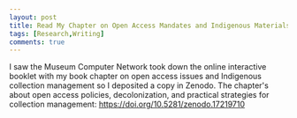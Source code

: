 ```yaml
---
layout: post
title: Read My Chapter on Open Access Mandates and Indigenous Materials on Zenodo
tags: [Research,Writing]
comments: true
---
```

I saw the Museum Computer Network took down the online interactive booklet with my book chapter on open access issues and Indigenous collection management so I deposited a copy in Zenodo. The chapter's about open access policies, decolonization, and practical strategies for collection management: https://doi.org/10.5281/zenodo.17219710
